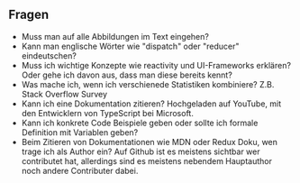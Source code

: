 ## Fragen

- Muss man auf alle Abbildungen im Text eingehen?
- Kann man englische Wörter wie "dispatch" oder "reducer" eindeutschen?
- Muss ich wichtige Konzepte wie reactivity und UI-Frameworks erklären? Oder gehe ich davon aus, dass man diese bereits kennt?
- Was mache ich, wenn ich verschienede Statistiken kombiniere? Z.B. Stack Overflow Survey
- Kann ich eine Dokumentation zitieren? Hochgeladen auf YouTube, mit den Entwicklern von TypeScript bei Microsoft.
- Kann ich konkrete Code Beispiele geben oder sollte ich formale Definition mit Variablen geben?
- Beim Zitieren von Dokumentationen wie MDN oder Redux Doku, wen trage ich als Author ein? Auf Github ist es meistens sichtbar wer contributet hat, allerdings sind es meistens nebendem Hauptauthor noch andere Contributer dabei.
